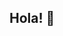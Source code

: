 ## Hola! 👋

<!--
**VirginiaCanoData/VirginiaCanoData** is a ✨ _special_ ✨ repository because its `README.md` (this file) appears on your GitHub profile.

# ¡Hola! Soy Virginia  

## 💡 Sobre mí

Soy ingeniera con experiencia en gestión de producción y optimización de procesos industriales, siempre con un enfoque basado en datos. Mi pasión por la analítica avanzada me llevó a especializarme en **Data Analytics**, adquiriendo competencias en:  

🔹 **Visualización de datos** → Tableau | Power BI  
🔹 **Lenguajes y bases de datos** → Python | R | SQL  
🔹 **Análisis y modelado estadístico** → Machine Learning | Estadística aplicada  


A lo largo de mi trayectoria, he comprobado el **poder del análisis de datos para mejorar la eficiencia operativa y optimizar procesos**. Ahora, quiero aplicar este conocimiento en proyectos innovadores, contribuyendo a la transformación digital y la toma de decisiones basadas en datos.  

📌 Además, tengo un gran interés en **sostenibilidad y economía circular**, donde el análisis de datos puede generar un impacto positivo y soluciones eficientes.  

## 📫 Conéctate conmigo  
